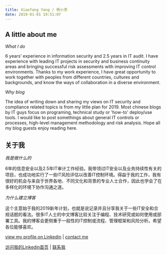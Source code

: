 ```yaml
---
title: Xiaofang Yang / 杨小芳
date: 2019-01-01 19:51:07
---
```


## A little about me ##

*What I do*

6 years’ experience in information security and 2.5 years in IT audit. I have experience with leading IT projects in security and business continuity areas and bringing successful risk assessments with improving IT control environments. Thanks to my work experience, I have great opportunity to work together with peoples from different countries, cultures and backgrounds, and know the ways of collaboration in a diverse environment. 

*Why blog*

The idea of writing down and sharing my views on IT security and compliance related topics is from my little plan for 2019. Most chinese blogs by IT guys focus on programing, technical study or 'how-to' deploy/use tools. I would like to post somethings about general IT controls or processes, high-level management methodology and risk analysis. Hope all my blog guests enjoy reading here. 

## 关于我 ##

*我是做什么的*

6年的信息安全以及2.5年IT审计工作经验。我带领过IT安全以及业务持续性有关的项目，也成功地实行了一些IT风险评估以改善IT控制环境。得益于我的工作，我有很好的机会与来自于世界各地、不同文化和背景的专业人士合作，因此也学会了在多样化的环境下协作沟通之道。

*为什么建立博客*

这个主意始于我的2019新年计划，也就是说记录并且分享我关于一些IT安全和合规话题的看法。很多IT人士的中文博客比较关注于编程、技术研究或如何使用或部署工具。我的博客会更侧重于一般性的IT控制或流程、管理框架和风险分析。希望各位能够喜欢。



[view my profile on Linkedin](https://www.linkedin.com/in/xiaofang-yang) | [contact me](mailto:yangxfang@yahoo.com)

[访问我的Linkedin首页](https://www.linkedin.com/in/xiaofang-yang) | [联系我](mailto:yangxfang@yahoo.com)

